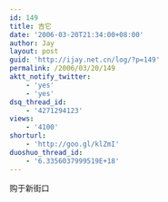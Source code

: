 ```yaml
---
id: 149
title: 吉它
date: '2006-03-20T21:34:00+08:00'
author: Jay
layout: post
guid: 'http://ijay.net.cn/log/?p=149'
permalink: /2006/03/20/149
aktt_notify_twitter:
    - 'yes'
    - 'yes'
dsq_thread_id:
    - '4271294123'
views:
    - '4100'
shorturl:
    - 'http://goo.gl/klZmI'
duoshuo_thread_id:
    - '6.3356037999519E+18'
---
```


<div>购于新街口</div>